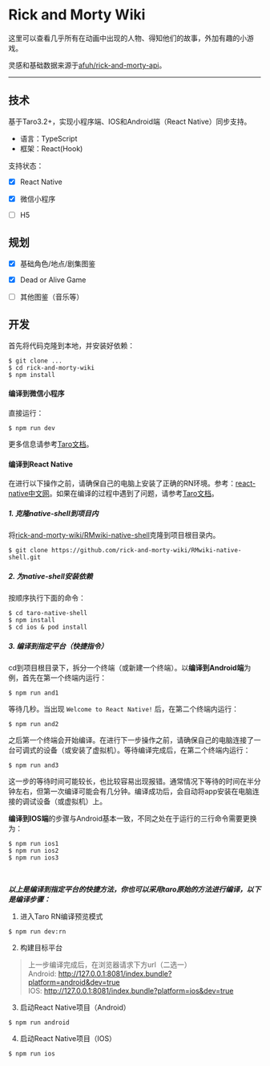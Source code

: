 # Rick and Morty Wiki

这里可以查看几乎所有在动画中出现的人物、得知他们的故事，外加有趣的小游戏。

灵感和基础数据来源于[afuh/rick-and-morty-api](https://github.com/afuh/rick-and-morty-api)。

---

## 技术

基于Taro3.2+，实现小程序端、IOS和Android端（React Native）同步支持。
- 语言：TypeScript
- 框架：React(Hook)

支持状态：
- [x] React Native
- [x] 微信小程序
- [ ] H5


## 规划

- [x] 基础角色/地点/剧集图鉴
- [x] Dead or Alive Game
- [ ] 其他图鉴（音乐等）


## 开发
首先将代码克隆到本地，并安装好依赖：

```
$ git clone ...
$ cd rick-and-morty-wiki
$ npm install
```

#### 编译到微信小程序

直接运行：
```
$ npm run dev
```

更多信息请参考[Taro文档](https://taro-docs.jd.com/taro/docs/GETTING-STARTED#%E7%BC%96%E8%AF%91%E8%BF%90%E8%A1%8C)。


#### 编译到React Native
在进行以下操作之前，请确保自己的电脑上安装了正确的RN环境。参考：[react-native中文网](https://www.react-native.cn/docs/environment-setup)。如果在编译的过程中遇到了问题，请参考[Taro文档](https://taro-docs.jd.com/taro/docs/react-native#%E5%BC%80%E5%8F%91)。

##### 1. 克隆native-shell到项目内
将[rick-and-morty-wiki/RMwiki-native-shell](https://github.com/rick-and-morty-wiki/RMwiki-native-shell)克隆到项目根目录内。
```
$ git clone https://github.com/rick-and-morty-wiki/RMwiki-native-shell.git
```

##### 2. 为native-shell安装依赖
按顺序执行下面的命令：
```
$ cd taro-native-shell
$ npm install
$ cd ios & pod install
```

##### 3. 编译到指定平台（快捷指令）

cd到项目根目录下，拆分一个终端（或新建一个终端）。以**编译到Android端**为例，首先在第一个终端内运行：
```
$ npm run and1
```
等待几秒。当出现 `Welcome to React Native!` 后，在第二个终端内运行：
```
$ npm run and2
```
之后第一个终端会开始编译。在进行下一步操作之前，请确保自己的电脑连接了一台可调式的设备（或安装了虚拟机）。等待编译完成后，在第二个终端内运行：
```
$ npm run and3
```
这一步的等待时间可能较长，也比较容易出现报错。通常情况下等待的时间在半分钟左右，但第一次编译可能会有几分钟。编译成功后，会自动将app安装在电脑连接的调试设备（或虚拟机）上。

**编译到IOS端**的步骤与Android基本一致，不同之处在于运行的三行命令需要更换为：
```
$ npm run ios1
$ npm run ios2
$ npm run ios3
```

</br>

***以上是编译到指定平台的快捷方法，你也可以采用taro原始的方法进行编译，以下是编译步骤：***

1. 进入Taro RN编译预览模式
```
$ npm run dev:rn
```
2. 构建目标平台
>上一步编译完成后，在浏览器请求下方url（二选一）  
Android: http://127.0.0.1:8081/index.bundle?platform=android&dev=true  
IOS: http://127.0.0.1:8081/index.bundle?platform=ios&dev=true

3. 启动React Native项目（Android）
```
$ npm run android
```
4. 启动React Native项目（IOS）
```
$ npm run ios
```
